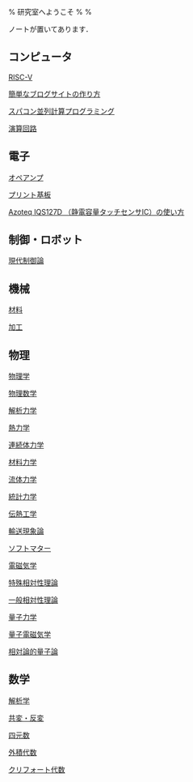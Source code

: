 % 研究室へようこそ
%
%

ノートが置いてあります．

## コンピュータ

[RISC-V](./Computer/RISC-V/)

[簡単なブログサイトの作り方](./Computer/Website/)

[スパコン並列計算プログラミング](./Computer/SuperComputer/)

[演算回路](./Computer/ArithmeticCircuit/)

## 電子

[オペアンプ](./Electronics/OpAmp/)

[プリント基板](./Electronics/PCBMaking/)

[Azoteq IQS127D （静電容量タッチセンサIC）の使い方](./Electronics/IQS127D/index.md)

## 制御・ロボット

[現代制御論](./Control/ModernControlTheory/)


## 機械

[材料](./Mech/Material/)

[加工](./Mech/Processing/)

## 物理

[物理学](./Physics/PhysicsTheory/)

[物理数学](./Physics/PhysicsMathmatics/)

[解析力学](./Physics/AnalyticalMechanics/)

[熱力学](./Physics/ThermoDynamics/)

[連続体力学](./Physics/ContinuumMechanics/)

[材料力学](./Physics/MaterialMechanics/)

[流体力学](./Physics/FluidMechanics/)

[統計力学](./Physics/StatisticalMechanics/)

[伝熱工学](./Physics/HeatTransfer/)

[輸送現象論](./Physics/TransportPhenomena/)

[ソフトマター](./Physics/SoftMatter/)

[電磁気学](./Physics/Electromagnetism/)

[特殊相対性理論](./Physics/SpecialRelativity/)

[一般相対性理論](./Physics/GeneralTheoryOfRelativity/)

[量子力学](./Physics/QuantumMechanics/)

[量子電磁気学](./Physics/QuantumElectroDynamics/)

[相対論的量子論](./Physics/RelativisticQuantumMechanics/)



## 数学

[解析学](./Mathmatics/Analysis/)

[共変・反変](./Mathmatics/CovarianceContravariance/)

[四元数]()

[外積代数]()

[クリフォート代数]()

